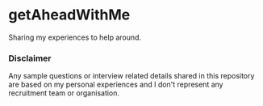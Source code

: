 # getAheadWithMe
Sharing my experiences to help around.

### Disclaimer
Any sample questions or interview related details shared in this repository are based on my personal experiences and I don't represent any recruitment team or organisation.
